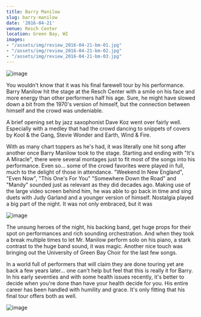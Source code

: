 ```yaml
---
title: Barry Manilow
slug: barry-manilow
date: '2016-04-21'
venue: Resch Center
location: Green Bay, WI
images:
- "/assets/img/review_2016-04-21-bm-01.jpg"
- "/assets/img/review_2016-04-21-bm-02.jpg"
- "/assets/img/review_2016-04-21-bm-03.jpg"
---
```


![image](/assets/img/review_2016-04-21-bm-01.jpg)

You wouldn't know that it was his final farewell tour by his performance. Barry Manilow hit the stage at the Resch Center with a smile on his face and more energy than other performers half his age. Sure, he might have slowed down a bit from the 1970's version of himself, but the connection between himself and the crowd was undeniable.

A brief opening set by jazz saxophonist Dave Koz went over fairly well. Especially with a medley that had the crowd dancing to snippets of covers by Kool & the Gang, Stevie Wonder and Earth, Wind & Fire.

With as many chart toppers as he's had, it was literally one hit song after another once Barry Manilow took to the stage. Starting and ending with "It's A Miracle", there were several montages just to fit most of the songs into his performance. Even so… some of the crowd favorites were played in full, much to the delight of those in attendance. "Weekend In New England", "Even Now", "This One's For You" "Somewhere Down the Road" and "Mandy" sounded just as relevant as they did decades ago. Making use of the large video screen behind him, he was able to go back in time and sing duets with Judy Garland and a younger version of himself. Nostalgia played a big part of the night. It was not only embraced, but it was 

![image](/assets/img/review_2016-04-21-bm-02.jpg)

The unsung heroes of the night, his backing band, get huge props for their spot on performances and rich sounding orchestration. And when they took a break multiple times to let Mr. Manilow perform solo on his piano, a stark contrast to the huge band sound, it was magic. Another nice touch was bringing out the University of Green Bay Choir for the last few songs.

In a world full of performers that will claim they are done touring yet are back a few years later… one can't help but feel that this is really it for Barry. In his early seventies and with some health issues recently, it's better to decide when you're done than have your health decide for you. His entire career has been handled with humility and grace. It's only fitting that his final tour offers both as well. 

![image](/assets/img/review_2016-04-21-bm-03.jpg)
